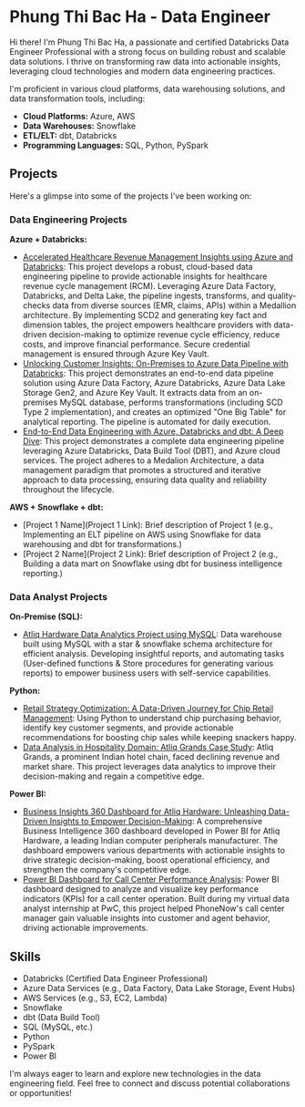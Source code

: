 # Phung Thi Bac Ha - Data Engineer

Hi there! I'm Phung Thi Bac Ha, a passionate and certified Databricks Data Engineer Professional with a strong focus on building robust and scalable data solutions. I thrive on transforming raw data into actionable insights, leveraging cloud technologies and modern data engineering practices.

I'm proficient in various cloud platforms, data warehousing solutions, and data transformation tools, including:

*   **Cloud Platforms:** Azure, AWS
*   **Data Warehouses:** Snowflake
*   **ETL/ELT:** dbt, Databricks
*   **Programming Languages:** SQL, Python, PySpark

## Projects

Here's a glimpse into some of the projects I've been working on:

### Data Engineering Projects

**Azure + Databricks:**

*   [Accelerated Healthcare Revenue Management Insights using Azure and Databricks](https://github.com/phungthibacha/Accelerated-Healthcare-Revenue-Management-Insights-using-Azure-and-Databricks): This project develops a robust, cloud-based data engineering pipeline to provide actionable insights for healthcare revenue cycle management (RCM). Leveraging Azure Data Factory, Databricks, and Delta Lake, the pipeline ingests, transforms, and quality-checks data from diverse sources (EMR, claims, APIs) within a Medallion architecture. By implementing SCD2 and generating key fact and dimension tables, the project empowers healthcare providers with data-driven decision-making to optimize revenue cycle efficiency, reduce costs, and improve financial performance. Secure credential management is ensured through Azure Key Vault.
*   [Unlocking Customer Insights: On-Premises to Azure Data Pipeline with Databricks](https://github.com/phungthibacha/Unlocking-Customer-Insights-On-Premises-to-Azure-Data-Pipeline-with-Databricks): This project demonstrates an end-to-end data pipeline solution using Azure Data Factory, Azure Databricks, Azure Data Lake Storage Gen2, and Azure Key Vault. It extracts data from an on-premises MySQL database, performs transformations (including SCD Type 2 implementation), and creates an optimized "One Big Table" for analytical reporting. The pipeline is automated for daily execution.
*   [End-to-End Data Engineering with Azure, Databricks and dbt: A Deep Dive](https://github.com/phungthibacha/adventureworks_dbt_databricks): This project demonstrates a complete data engineering pipeline leveraging Azure Databricks, Data Build Tool (DBT), and Azure cloud services. The project adheres to a Medalion Architecture, a data management paradigm that promotes a structured and iterative approach to data processing, ensuring data quality and reliability throughout the lifecycle.

**AWS + Snowflake + dbt:**

*   [Project 1 Name](Project 1 Link): Brief description of Project 1 (e.g., Implementing an ELT pipeline on AWS using Snowflake for data warehousing and dbt for transformations.)
*   [Project 2 Name](Project 2 Link): Brief description of Project 2 (e.g., Building a data mart on Snowflake using dbt for business intelligence reporting.)

### Data Analyst Projects

**On-Premise (SQL):**

*   [Atliq Hardware Data Analytics Project using MySQL](https://github.com/phungthibacha/MySQL_Sale-SupplyChain_Analysis): Data warehouse built using MySQL with a star & snowflake schema architecture for efficient analysis. Developing insightful reports, and automating tasks (User-defined functions & Store procedures for generating various reports) to empower business users with self-service capabilities.

**Python:**

*   [Retail Strategy Optimization: A Data-Driven Journey for Chip Retail Management](https://github.com/phungthibacha/Python_Retail-Strategy-and-Analytics): Using Python to understand chip purchasing behavior, identify key customer segments, and provide actionable recommendations for boosting chip sales while keeping snackers happy.
*   [Data Analysis in Hospitality Domain: Atliq Grands Case Study](https://github.com/phungthibacha/Python_Data_Analysis_Hospitality_Domain): Atliq Grands, a prominent Indian hotel chain, faced declining revenue and market share. This project leverages data analytics to improve their decision-making and regain a competitive edge.

**Power BI:**

*   [Business Insights 360 Dashboard for Atliq Hardware: Unleashing Data-Driven Insights to Empower Decision-Making](https://github.com/phungthibacha/PowerBI_Business_Insights360_For_Department_Managers): A comprehensive Business Intelligence 360 dashboard developed in Power BI for Atliq Hardware, a leading Indian computer peripherals manufacturer. The dashboard empowers various departments with actionable insights to drive strategic decision-making, boost operational efficiency, and strengthen the company's competitive edge.
*   [Power BI Dashboard for Call Center Performance Analysis](https://github.com/phungthibacha/PowerBI_Call_Centre_Performance): Power BI dashboard designed to analyze and visualize key performance indicators (KPIs) for a call center operation. Built during my virtual data analyst internship at PwC, this project helped PhoneNow's call center manager gain valuable insights into customer and agent behavior, driving actionable improvements.

## Skills

*   Databricks (Certified Data Engineer Professional)
*   Azure Data Services (e.g., Data Factory, Data Lake Storage, Event Hubs)
*   AWS Services (e.g., S3, EC2, Lambda)
*   Snowflake
*   dbt (Data Build Tool)
*   SQL (MySQL, etc.)
*   Python
*   PySpark
*   Power BI

I'm always eager to learn and explore new technologies in the data engineering field. Feel free to connect and discuss potential collaborations or opportunities!

